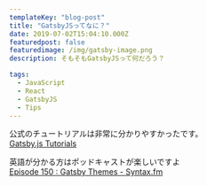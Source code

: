 ```yaml
---
templateKey: "blog-post"
title: "GatsbyJSってなに？"
date: 2019-07-02T15:04:10.000Z
featuredpost: false
featuredimage: /img/gatsby-image.png
description: そもそもGatsbyJSって何だろう？

tags:
  - JavaScript
  - React
  - GatsbyJS
  - Tips
---
```


公式のチュートリアルは非常に分かりやすかったです。  
[Gatsby.js Tutorials](https://www.gatsbyjs.org/tutorial/)

英語が分かる方はポッドキャストが楽しいですよ  
[Episode 150 : Gatsby Themes - Syntax.fm](https://syntax.fm/show/150/gatsby-themes)
